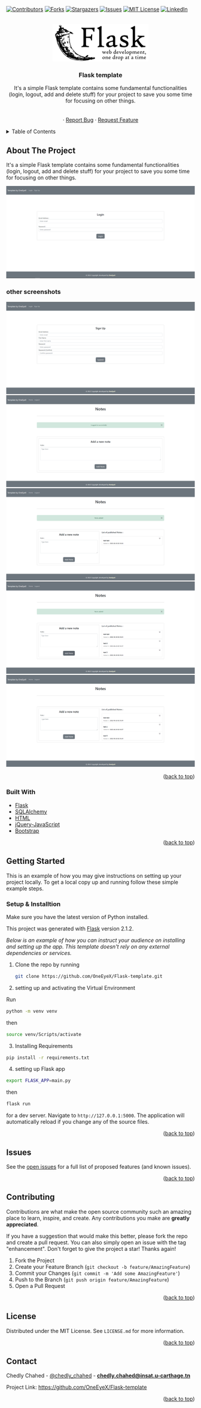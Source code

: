 <div id="top"></div>

[![Contributors][contributors-shield]][contributors-url]
[![Forks][forks-shield]][forks-url]
[![Stargazers][stars-shield]][stars-url]
[![Issues][issues-shield]][issues-url]
[![MIT License][license-shield]][license-url]
[![LinkedIn][linkedin-shield]][linkedin-url]



<!-- PROJECT LOGO -->
<br />
<div align="center">
  <a href="https://github.com/OneEyeX/Flask-template
/">
    <img src="screenshots/flask.png" alt="Logo"   height="100">
  </a>

  <h3 align="center">Flask template</h3>

  <p align="center">
It's a simple Flask template contains some fundamental functionalities (login, logout, add and delete stuff) for your project to save you some time for focusing on other things.
    <br />
    <!-- <a href="#"><strong>Explore the docs »</strong></a> -->
    <br />
    <br />
    <!-- <a href="https://oneeyex.github.io/Flask-template
/">View Demo</a> -->
    ·
    <a href="https://github.com/OneEyeX/Flask-template/issues">Report Bug</a>
    ·
    <a href="https://github.com/OneEyeX/Flask-template/issues">Request Feature</a>
  </p>
</div>



<!-- TABLE OF CONTENTS -->
<details>
  <summary>Table of Contents</summary>
  <ol>
    <li>
      <a href="#about-the-project">About The Project</a>
      <ul>
        <li><a href="#built-with">Built With</a></li>
      </ul>
    </li>
    <li>
      <a href="#getting-started">Getting Started</a>
      <ul>
        <li><a href="#installation">Installation</a></li>
      </ul>
    </li>
    <li><a href="#contributing">Contributing</a></li>
    <li><a href="#license">License</a></li>
    <li><a href="#contact">Contact</a></li>
    
  </ol>
</details>



<!-- ABOUT THE PROJECT -->
## About The Project

It's a simple Flask template contains some fundamental functionalities (login, logout, add and delete stuff) for your project to save you some time for focusing on other things.

[![Flask-template Screen Shot][product-screenshot]](screenshots/flask.png)

### other screenshots

<img src="screenshots/b.png">

<br>

<img src="screenshots/c.png">

<br>

<img src="screenshots/d.png">

<br>

<img src="screenshots/e.png">

<br>

<img src="screenshots/f.png">

<br>

<p align="right">(<a href="#top">back to top</a>)</p>



### Built With
 
* [Flask](https://www.djangoproject.com/)
* [SQLAlchemy](https://www.sqlalchemy.org/)
* [HTML](https://www.w3schools.com/html/)
* [jQuery-JavaScript](https://www.javascript.com/)
* [Bootstrap](https://getbootstrap.com/)
 

<p align="right">(<a href="#top">back to top</a>)</p>



<!-- GETTING STARTED -->
## Getting Started

This is an example of how you may give instructions on setting up your project locally.
To get a local copy up and running follow these simple example steps.

 
### Setup & Installtion

Make sure you have the latest version of Python installed.

This project was generated with [Flask](https://palletsprojects.com/p/flask/) version 2.1.2.

_Below is an example of how you can instruct your audience on installing and setting up the app. This template doesn't rely on any external dependencies or services._
 
1. Clone the repo by running

   ```sh
   git clone https://github.com/OneEyeX/Flask-template.git
   ```
2. setting up and activating the Virtual Environment

Run  
  ```sh
  python -m venv venv
  ```

then  
  ```sh
  source venv/Scripts/activate
  ```
3. Installing Requirements
 
  ```sh
  pip install -r requirements.txt 
  ```

4. setting up Flask app 

  ```sh
  export FLASK_APP=main.py
  ```
 
then  
  ```sh
  flask run
  ```

for a dev server. Navigate to `http://127.0.0.1:5000`. The application will automatically reload if you change any of the source files.



<p align="right">(<a href="#top">back to top</a>)</p>



<!-- USAGE EXAMPLES -->
## Issues

See the [open issues](https://github.com/OneEyeX/Flask-template/issues) for a full list of proposed features (and known issues).

<p align="right">(<a href="#top">back to top</a>)</p>



<!-- CONTRIBUTING -->
## Contributing

Contributions are what make the open source community such an amazing place to learn, inspire, and create. Any contributions you make are **greatly appreciated**.

If you have a suggestion that would make this better, please fork the repo and create a pull request. You can also simply open an issue with the tag "enhancement".
Don't forget to give the project a star! Thanks again!

1. Fork the Project
2. Create your Feature Branch (`git checkout -b feature/AmazingFeature`)
3. Commit your Changes (`git commit -m 'Add some AmazingFeature'`)
4. Push to the Branch (`git push origin feature/AmazingFeature`)
5. Open a Pull Request

<p align="right">(<a href="#top">back to top</a>)</p>



<!-- LICENSE -->
## License

Distributed under the MIT License. See `LICENSE.md` for more information.

<p align="right">(<a href="#top">back to top</a>)</p>



<!-- CONTACT -->
## Contact

Chedly Chahed - [@chedly_chahed](https://twitter.com/chedly_chahed) - **chedly.chahed@insat.u-carthage.tn**

Project Link: [https://github.com/OneEyeX/Flask-template
](https://github.com/OneEyeX/Flask-template
)

<p align="right">(<a href="#top">back to top</a>)</p>

 

<!-- MARKDOWN LINKS & IMAGES -->
<!--  #reference-style-links -->
[contributors-shield]: https://img.shields.io/github/contributors/OneEyeX/Flask-template.svg?style=for-the-badge
[contributors-url]: https://github.com/OneEyeX/Flask-template/graphs/
[forks-shield]: https://img.shields.io/github/forks/OneEyeX/Flask-template.svg?style=for-the-badge
[forks-url]: https://github.com/OneEyeX/Flask-template/network/members
[stars-shield]: https://img.shields.io/github/stars/OneEyeX/Flask-template.svg?style=for-the-badge
[stars-url]: https://github.com/OneEyeX/Flask-template/stargazers
[issues-shield]: https://img.shields.io/github/issues/othneildrew/Best-README-Template.svg?style=for-the-badge
[issues-url]: https://github.com/OneEyeX/Flask-template/issues
[license-shield]: https://img.shields.io/github/license/OneEyeX/Flask-template.svg?style=for-the-badge
[license-url]: https://github.com/OneEyeX/Flask-template/LICENSE.md
[linkedin-shield]: https://img.shields.io/badge/-LinkedIn-black.svg?style=for-the-badge&logo=linkedin&colorB=555
[linkedin-url]: https://www.linkedin.com/in/chedly-chahed/
[product-screenshot]: screenshots/a.png
